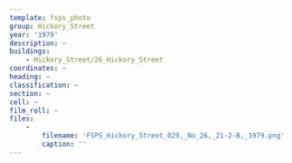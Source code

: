 ```yaml
---
template: fsps_photo
group: Hickory_Street
year: '1979'
description: ~
buildings:
    - Hickory_Street/26_Hickory_Street
coordinates: ~
heading: ~
classification: ~
section: ~
cell: ~
film_roll: ~
files:
    -
        filename: 'FSPS_Hickory_Street_029,_No_26,_21-2-B,_1979.png'
        caption: ''
---
```

